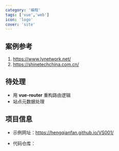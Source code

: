 ```yaml
---
category: '编程'
tags: ['vue','web']
icon: 'logo'
cover: 'site'
---
```



## 案例参考

1. https://www.lynetwork.net/
2. https://shinetechchina.com.cn/

## 待处理

- 用 **vue-router** 重构路由逻辑
- 站点元数据处理


## 项目信息

- 示例网址：https://hengqianfan.github.io/VS001/

- 代码仓库：